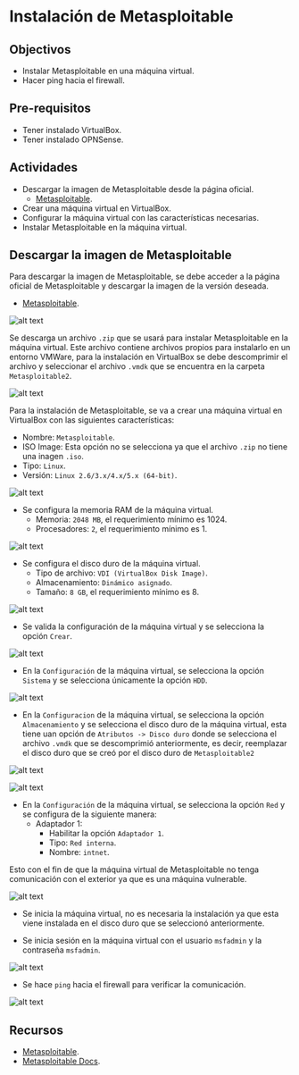 # Instalación de Metasploitable

## Objectivos

- Instalar Metasploitable en una máquina virtual.
- Hacer ping hacia el firewall.

## Pre-requisitos

- Tener instalado VirtualBox.
- Tener instalado OPNSense.

## Actividades

- Descargar la imagen de Metasploitable desde la página oficial.
  - [Metasploitable](https://sourceforge.net/projects/metasploitable/files/Metasploitable2/).
- Crear una máquina virtual en VirtualBox.
- Configurar la máquina virtual con las características necesarias.
- Instalar Metasploitable en la máquina virtual.

## Descargar la imagen de Metasploitable

Para descargar la imagen de Metasploitable, se debe acceder a la página oficial de Metasploitable y descargar la imagen de la versión deseada.

- [Metasploitable](https://sourceforge.net/projects/metasploitable/files/Metasploitable2/).

![alt text](image.png)

Se descarga un archivo `.zip` que se usará para instalar Metasploitable en la máquina virtual. Este archivo contiene archivos propios para instalarlo en un entorno VMWare, para la instalación en VirtualBox se debe descomprimir el archivo y seleccionar el archivo `.vmdk` que se encuentra en la carpeta `Metasploitable2`.

![alt text](image-12.png)

Para la instalación de Metasploitable, se va a crear una máquina virtual en VirtualBox con las siguientes características:

- Nombre: `Metasploitable`.
- ISO Image: Esta opción no se selecciona ya que el archivo `.zip` no tiene una inagen `.iso`.
- Tipo: `Linux`.
- Versión: `Linux 2.6/3.x/4.x/5.x (64-bit)`.

![alt text](image-1.png)

- Se configura la memoria RAM de la máquina virtual.
  - Memoria: `2048 MB`, el requerimiento mínimo es 1024.
  - Procesadores: `2`, el requerimiento mínimo es 1.

![alt text](image-2.png)

- Se configura el disco duro de la máquina virtual.
  - Tipo de archivo: `VDI (VirtualBox Disk Image)`.
  - Almacenamiento: `Dinámico asignado`.
  - Tamaño: `8 GB`, el requerimiento mínimo es 8.

![alt text](image-3.png)

- Se valida la configuración de la máquina virtual y se selecciona la opción `Crear`.

![alt text](image-4.png)

- En la `Configuración` de la máquina virtual, se selecciona la opción `Sistema` y se selecciona únicamente la opción `HDD`.

![alt text](image-5.png)

- En la `Configuracion` de la máquina virtual, se selecciona la opción `Almacenamiento` y se selecciona el disco duro de la máquina virtual, esta tiene uan opción de `Atributos -> Disco duro` donde se selecciona el archivo `.vmdk` que se descomprimió anteriormente, es decir, reemplazar el disco duro que se creó por el disco duro de `Metasploitable2`

![alt text](image-6.png)

![alt text](image-7.png)

- En la `Configuración` de la máquina virtual, se selecciona la opción `Red` y se configura de la siguiente manera:
  - Adaptador 1:
    - Habilitar la opción `Adaptador 1`.
    - Tipo: `Red interna`.
    - Nombre: `intnet`.

Esto con el fin de que la máquina virtual de Metasploitable no tenga comunicación con el exterior ya que es una máquina vulnerable.

![alt text](image-9.png)

- Se inicia la máquina virtual, no es necesaria la instalación ya que esta viene instalada en el disco duro que se seleccionó anteriormente.

- Se inicia sesión en la máquina virtual con el usuario `msfadmin` y la contraseña `msfadmin`.

![alt text](image-10.png)

- Se hace `ping` hacia el firewall para verificar la comunicación.

![alt text](image-13.png)

## Recursos

- [Metasploitable](https://sourceforge.net/projects/metasploitable/files/Metasploitable2/).
- [Metasploitable Docs](https://docs.rapid7.com/metasploit/metasploitable-2).
